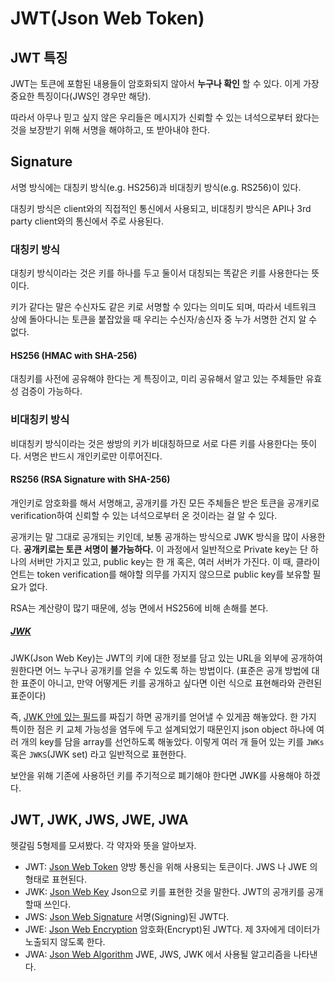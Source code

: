 # JWT(Json Web Token)

## JWT 특징

JWT는 토큰에 포함된 내용들이 암호화되지 않아서 **누구나 확인** 할 수 있다. 이게 가장 중요한 특징이다(JWS인 경우만 해당).

따라서 아무나 믿고 싶지 않은 우리들은 메시지가 신뢰할 수 있는 녀석으로부터 왔다는 것을 보장받기 위해 서명을 해야하고, 또 받아내야 한다.

## Signature

서명 방식에는 대칭키 방식(e.g. HS256)과 비대칭키 방식(e.g. RS256)이 있다.

대칭키 방식은 client와의 직접적인 통신에서 사용되고, 비대칭키 방식은 API나 3rd party client와의 통신에서 주로 사용된다.

### 대칭키 방식

대칭키 방식이라는 것은 키를 하나를 두고 둘이서 대칭되는 똑같은 키를 사용한다는 뜻이다.

키가 같다는 말은 수신자도 같은 키로 서명할 수 있다는 의미도 되며, 따라서 네트워크 상에 돌아다니는 토큰을 붙잡았을 때 우리는 수신자/송신자 중 누가 서명한 건지 알 수 없다.

#### HS256 (HMAC with SHA-256)

대칭키를 사전에 공유해야 한다는 게 특징이고, 미리 공유해서 알고 있는 주체들만 유효성 검증이 가능하다.

### 비대칭키 방식

비대칭키 방식이라는 것은 쌍방의 키가 비대칭하므로 서로 다른 키를 사용한다는 뜻이다. 서명은 반드시 개인키로만 이루어진다.

#### RS256 (RSA Signature with SHA-256)

개인키로 암호화를 해서 서명해고, 공개키를 가진 모든 주체들은 받은 토큰을 공개키로 verification하여 신뢰할 수 있는 녀석으로부터 온 것이라는 걸 알 수 있다. 

공개키는 말 그대로 공개되는 키인데, 보통 공개하는 방식으로 JWK 방식을 많이 사용한다. **공개키로는 토큰 서명이 불가능하다.**
이 과정에서 일반적으로 Private key는 단 하나의 서버만 가지고 있고, public key는 한 개 혹은, 여러 서버가 가진다.
이 때, 클라이언트는 token verification를 해야할 의무를 가지지 않으므로 public key를 보유할 필요가 없다. 

RSA는 계산량이 많기 때문에, 성능 면에서 HS256에 비해 손해를 본다.

##### [JWK](https://tools.ietf.org/html/rfc7517)

JWK(Json Web Key)는 JWT의 키에 대한 정보를 담고 있는 URL을 외부에 공개하여 원한다면 어느 누구나 공개키를 얻을 수 있도록 하는 방법이다.
(표준은 공개 방법에 대한 표준이 아니고, 만약 어떻게든 키를 공개하고 싶다면 이런 식으로 표현해라와 관련된 표준이다)

즉, [JWK 안에 있는 필드](https://tools.ietf.org/html/rfc7517#section-4)를 짜집기 하면 공개키를 얻어낼 수 있게끔 해놓았다.
한 가지 특이한 점은 키 교체 가능성을 염두에 두고 설계되었기 때문인지 json object 하나에 여러 개의 key를 담을 array를 선언하도록 해놓았다.
이렇게 여러 개 들어 있는 키를 `JWKs`혹은 `JWKS`(JWK set) 라고 일반적으로 표현한다.

보안을 위해 기존에 사용하던 키를 주기적으로 폐기해야 한다면 JWK를 사용해야 하겠다. 

## JWT, JWK, JWS, JWE, JWA

헷갈림 5형제를 모셔봤다. 각 약자와 뜻을 알아보자.

- JWT: [Json Web Token](https://tools.ietf.org/html/rfc7519)
    양방 통신을 위해 사용되는 토큰이다. JWS 나 JWE 의 형태로 표현된다.
- JWK: [Json Web Key](https://tools.ietf.org/html/rfc7517)
    Json으로 키를 표현한 것을 말한다. JWT의 공개키를 공개할때 쓰인다.
- JWS: [Json Web Signature](https://tools.ietf.org/html/rfc7515)
    서명(Signing)된 JWT다.
- JWE: [Json Web Encryption](https://tools.ietf.org/html/rfc7516)
    암호화(Encrypt)된 JWT다. 제 3자에게 데이터가 노출되지 않도록 한다.
- JWA: [Json Web Algorithm](https://tools.ietf.org/html/rfc7518)
    JWE, JWS, JWK 에서 사용될 알고리즘을 나타낸다.

